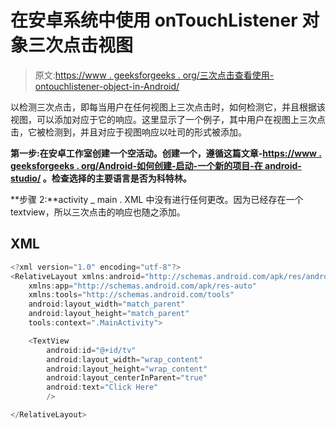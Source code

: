 # 在安卓系统中使用 onTouchListener 对象三次点击视图

> 原文:[https://www . geeksforgeeks . org/三次点击查看使用-ontouchlistener-object-in-Android/](https://www.geeksforgeeks.org/triple-tap-on-a-view-using-ontouchlistener-object-in-android/)

以检测三次点击，即每当用户在任何视图上三次点击时，如何检测它，并且根据该视图，可以添加对应于它的响应。这里显示了一个例子，其中用户在视图上三次点击，它被检测到，并且对应于视图响应以吐司的形式被添加。

**第一步:**在安卓工作室创建一个空活动。创建一个，遵循这篇文章-[https://www . geeksforgeeks . org/Android-如何创建-启动-一个新的项目-在 android-studio/](https://www.geeksforgeeks.org/android-how-to-create-start-a-new-project-in-android-studio/) 。检查选择的主要语言是否为**科特林。**

**步骤 2:**activity _ main . XML 中没有进行任何更改。因为已经存在一个 textview，所以三次点击的响应也随之添加。

## XML

```kt
<?xml version="1.0" encoding="utf-8"?>
<RelativeLayout xmlns:android="http://schemas.android.com/apk/res/android"
    xmlns:app="http://schemas.android.com/apk/res-auto"
    xmlns:tools="http://schemas.android.com/tools"
    android:layout_width="match_parent"
    android:layout_height="match_parent"
    tools:context=".MainActivity">

    <TextView
        android:id="@+id/tv"
        android:layout_width="wrap_content"
        android:layout_height="wrap_content"
        android:layout_centerInParent="true"
        android:text="Click Here"
        />

</RelativeLayout>
```